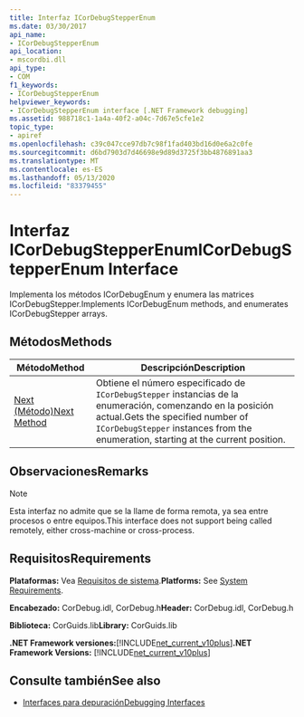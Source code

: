 ```yaml
---
title: Interfaz ICorDebugStepperEnum
ms.date: 03/30/2017
api_name:
- ICorDebugStepperEnum
api_location:
- mscordbi.dll
api_type:
- COM
f1_keywords:
- ICorDebugStepperEnum
helpviewer_keywords:
- ICorDebugStepperEnum interface [.NET Framework debugging]
ms.assetid: 988718c1-1a4a-40f2-a04c-7d67e5cfe1e2
topic_type:
- apiref
ms.openlocfilehash: c39c047cce97db7c98f1fad403bd16d0e6a2c0fe
ms.sourcegitcommit: d6bd7903d7d46698e9d89d3725f3bb4876891aa3
ms.translationtype: MT
ms.contentlocale: es-ES
ms.lasthandoff: 05/13/2020
ms.locfileid: "83379455"
---
```

# <a name="icordebugstepperenum-interface"></a><span data-ttu-id="8ac27-102">Interfaz ICorDebugStepperEnum</span><span class="sxs-lookup"><span data-stu-id="8ac27-102">ICorDebugStepperEnum Interface</span></span>
<span data-ttu-id="8ac27-103">Implementa los métodos ICorDebugEnum y enumera las matrices ICorDebugStepper.</span><span class="sxs-lookup"><span data-stu-id="8ac27-103">Implements ICorDebugEnum methods, and enumerates ICorDebugStepper arrays.</span></span>  
  
## <a name="methods"></a><span data-ttu-id="8ac27-104">Métodos</span><span class="sxs-lookup"><span data-stu-id="8ac27-104">Methods</span></span>  
  
|<span data-ttu-id="8ac27-105">Método</span><span class="sxs-lookup"><span data-stu-id="8ac27-105">Method</span></span>|<span data-ttu-id="8ac27-106">Descripción</span><span class="sxs-lookup"><span data-stu-id="8ac27-106">Description</span></span>|  
|------------|-----------------|  
|[<span data-ttu-id="8ac27-107">Next (Método)</span><span class="sxs-lookup"><span data-stu-id="8ac27-107">Next Method</span></span>](icordebugstepperenum-next-method.md)|<span data-ttu-id="8ac27-108">Obtiene el número especificado de `ICorDebugStepper` instancias de la enumeración, comenzando en la posición actual.</span><span class="sxs-lookup"><span data-stu-id="8ac27-108">Gets the specified number of `ICorDebugStepper` instances from the enumeration, starting at the current position.</span></span>|  
  
## <a name="remarks"></a><span data-ttu-id="8ac27-109">Observaciones</span><span class="sxs-lookup"><span data-stu-id="8ac27-109">Remarks</span></span>  
  
> [!NOTE]
> <span data-ttu-id="8ac27-110">Esta interfaz no admite que se la llame de forma remota, ya sea entre procesos o entre equipos.</span><span class="sxs-lookup"><span data-stu-id="8ac27-110">This interface does not support being called remotely, either cross-machine or cross-process.</span></span>  
  
## <a name="requirements"></a><span data-ttu-id="8ac27-111">Requisitos</span><span class="sxs-lookup"><span data-stu-id="8ac27-111">Requirements</span></span>  
 <span data-ttu-id="8ac27-112">**Plataformas:** Vea [Requisitos de sistema](../../get-started/system-requirements.md).</span><span class="sxs-lookup"><span data-stu-id="8ac27-112">**Platforms:** See [System Requirements](../../get-started/system-requirements.md).</span></span>  
  
 <span data-ttu-id="8ac27-113">**Encabezado:** CorDebug.idl, CorDebug.h</span><span class="sxs-lookup"><span data-stu-id="8ac27-113">**Header:** CorDebug.idl, CorDebug.h</span></span>  
  
 <span data-ttu-id="8ac27-114">**Biblioteca:** CorGuids.lib</span><span class="sxs-lookup"><span data-stu-id="8ac27-114">**Library:** CorGuids.lib</span></span>  
  
 <span data-ttu-id="8ac27-115">**.NET Framework versiones:**[!INCLUDE[net_current_v10plus](../../../../includes/net-current-v10plus-md.md)]</span><span class="sxs-lookup"><span data-stu-id="8ac27-115">**.NET Framework Versions:** [!INCLUDE[net_current_v10plus](../../../../includes/net-current-v10plus-md.md)]</span></span>  
  
## <a name="see-also"></a><span data-ttu-id="8ac27-116">Consulte también</span><span class="sxs-lookup"><span data-stu-id="8ac27-116">See also</span></span>

- [<span data-ttu-id="8ac27-117">Interfaces para depuración</span><span class="sxs-lookup"><span data-stu-id="8ac27-117">Debugging Interfaces</span></span>](debugging-interfaces.md)
